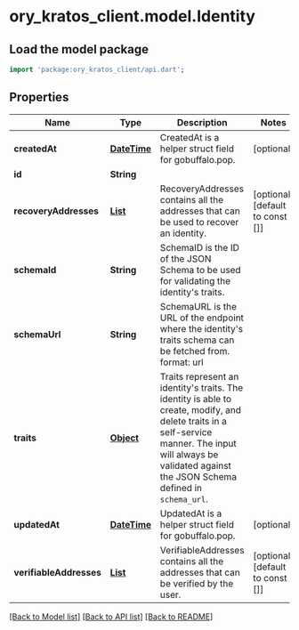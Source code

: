 # ory_kratos_client.model.Identity

## Load the model package
```dart
import 'package:ory_kratos_client/api.dart';
```

## Properties
Name | Type | Description | Notes
------------ | ------------- | ------------- | -------------
**createdAt** | [**DateTime**](DateTime.md) | CreatedAt is a helper struct field for gobuffalo.pop. | [optional] 
**id** | **String** |  | 
**recoveryAddresses** | [**List<RecoveryAddress>**](RecoveryAddress.md) | RecoveryAddresses contains all the addresses that can be used to recover an identity. | [optional] [default to const []]
**schemaId** | **String** | SchemaID is the ID of the JSON Schema to be used for validating the identity's traits. | 
**schemaUrl** | **String** | SchemaURL is the URL of the endpoint where the identity's traits schema can be fetched from.  format: url | 
**traits** | [**Object**](.md) | Traits represent an identity's traits. The identity is able to create, modify, and delete traits in a self-service manner. The input will always be validated against the JSON Schema defined in `schema_url`. | 
**updatedAt** | [**DateTime**](DateTime.md) | UpdatedAt is a helper struct field for gobuffalo.pop. | [optional] 
**verifiableAddresses** | [**List<VerifiableIdentityAddress>**](VerifiableIdentityAddress.md) | VerifiableAddresses contains all the addresses that can be verified by the user. | [optional] [default to const []]

[[Back to Model list]](../README.md#documentation-for-models) [[Back to API list]](../README.md#documentation-for-api-endpoints) [[Back to README]](../README.md)


